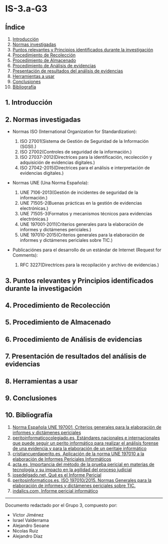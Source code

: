 # IS-3.a-G3

## Índice

1. [Introducción](#1-introducción)
2. [Normas investigadas](#2-normas-investigadas)
3. [Puntos relevantes y Principios identificados durante la investigación](#3-puntos-relevantes-y-principios-identificados-durante-la-investigación)
4. [Procedimiento de Recolección](#4-procedimiento-de-recolección)
5. [Procedimiento de Almacenado](#5-procedimiento-de-almacenado)
6. [Procedimiento de Análisis de evidencias](#6-procedimiento-de-análisis-de-evidencias)
7. [Presentación de resultados del análisis de evidencias](#7-presentación-de-resultados-del-análisis-de-evidencias)
8. [Herramientas a usar](#8-herramientas-a-usar)
9. [Conclusiones](#8-herramientas-a-usar)
10. [Bibliografía](#10-bibliografía)

## 1. Introducción

## 2. Normas investigadas

- Normas ISO (International Organization for Standardization):

  1. ISO 27001(Sistema de Gestión de Seguridad de la Información (SGSI).)
  2. ISO 27002(Controles de seguridad de la información.)
  3. ISO 27037-2012(Directrices para la identificación, recolección y adquisición de evidencias digitales.)
  4. ISO 27042-2015(Directrices para el análisis e interpretación de evidencias digitales.)

- Normas UNE (Una Norma Española):

  1. UNE 7106-2013(Gestión de incidentes de seguridad de la información.)
  2. UNE 71505-2(Buenas prácticas en la gestión de evidencias electrónicas.)
  3. UNE 71505-3(Formatos y mecanismos técnicos para evidencias electrónicas.)
  4. UNE 197001-2011(Criterios generales para la elaboración de informes y dictámenes periciales.)
  5. UNE 197010-2015(Criterios generales para la elaboración de informes y dictámenes periciales sobre TIC.)

- Publicaciónes para el desarrollo de un estándar de Internet (Request for Comments):

  1. RFC 3227(Directrices para la recopilación y archivo de evidencias.)

## 3. Puntos relevantes y Principios identificados durante la investigación

## 4. Procedimiento de Recolección

## 5. Procedimiento de Almacenado

## 6. Procedimiento de Análisis de evidencias

## 7. Presentación de resultados del análisis de evidencias

## 8. Herramientas a usar

## 9. Conclusiones

## 10. Bibliografía

1. [Norma Española UNE 197001, Criterios generales para la elaboración de informes y dictámenes periciales](https://educacionadistancia.juntadeandalucia.es/centros/cadiz/pluginfile.php/700890/mod_resource/content/0/UNE_1970012011.pdf)
2. [peritoinformaticocolegiado.es, Estándares nacionales e internacionales que puede seguir un perito informático para realizar el análisis forense de una evidencia y para la elaboración de un peritaje informático](https://peritoinformaticocolegiado.es/blog/estandares-nacionales-e-internacionales-que-puede-seguir-un-perito-informatico-para-realizar-el-analisis-forense-de-una-evidencia-y-para-la-elaboracion-de-un-peritaje-informatico/)
3. [cristiancuerdaperito.es, Aplicación de la norma UNE 197010 a la elaboración de Informes Periciales Informáticos](https://cristiancuerdaperito.es/2023/02/28/aplicacion-de-la-norma-une-197010-a-la-elaboracion-de-informes-periciales-informaticos/)
4. [acta.es, Importancia del método de la prueba pericial en materias de tecnología y su impacto en la agilidad del proceso judicial](https://www.acta.es/medios/articulos/cultura_y_sociedad/059001.pdf)
5. [josedelgado.net, Qué es el Informe Pericial](https://josedelgado.net/que-es-el-informe-pericial/)
6. [peritosinformaticos.es, ISO 197010/2015. Normas Generales para la elaboración de informes y dictámenes periciales sobre TIC.](https://peritosinformaticos.es/iso-197010-perito-informatico/)
7. [indalics.com, Informe pericial informático](https://indalics.com/informe-pericial-informatico)

---

Documento redactado por el Grupo 3, compuesto por:

- Víctor Jiménez
- Israel Valderrama
- Alejandro Seoane
- Nicolas Ruiz
- Alejandro Díaz
